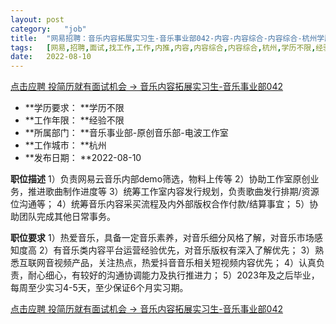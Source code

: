 ```yaml
---
layout:	post
category:	"job"
title:	"网易招聘：音乐内容拓展实习生-音乐事业部042-内容-内容综合-内容综合-杭州学历不限经验不限"
tags:	[网易,招聘,面试,找工作,工作,内推,内容,内容综合,内容综合,杭州,学历不限,经验不限]
date:	2022-08-10
---
```


[点击应聘 投简历就有面试机会 -> 音乐内容拓展实习生-音乐事业部042](http://mobile.bole.netease.com/bole/boleDetail?id=40965&employeeId=346f03c3cda5f04c&key=all)



- **学历要求： **学历不限
- **工作年限： **经验不限
- **所属部门： **音乐事业部-原创音乐部-电波工作室
- **工作城市： **杭州
- **发布日期： **2022-08-10



**职位描述**
1）负责网易云音乐内部demo筛选，物料上传等
2）协助工作室原创业务，推进歌曲制作进度等
3）统筹工作室内容发行规划，负责歌曲发行排期/资源位沟通等；
4）统筹音乐内容采买流程及内外部版权合作付款/结算事宜；
5）协助团队完成其他日常事务。



**职位要求**
1）热爱音乐，具备一定音乐素养，对音乐细分风格了解，对音乐市场感知度高
2）有音乐类内容平台运营经验优先，对音乐版权有深入了解优先；
3）熟悉互联网音视频产品，关注热点，热爱抖音音乐相关短视频内容优先；
4）认真负责，耐心细心，有较好的沟通协调能力及执行推进力；
5）2023年及之后毕业，每周至少实习4-5天，至少保证6个月实习期。



[点击应聘 投简历就有面试机会 -> 音乐内容拓展实习生-音乐事业部042](http://mobile.bole.netease.com/bole/boleDetail?id=40965&employeeId=346f03c3cda5f04c&key=all)